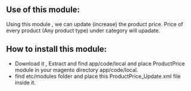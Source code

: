 Use of this module: 
-------------------
Using this module , we can update (increase) the product price.
Price of every product (Any product type) under category will upadate.


How to install this module:
---------------------------

- Download it , Extract and find app/code/local and place ProductPrice module in your magento directory app/code/local.
- find etc/modules folder and place this ProductPrice_Update.xml file inside it.
